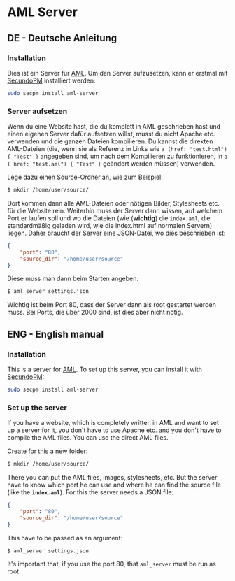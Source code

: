 
# AML Server

## DE - Deutsche Anleitung

### Installation

Dies ist ein Server für [AML](https://github.com/triploit/aml). Um den Server aufzusetzen, kann er erstmal mit [SecundoPM](https://github.com/triploit/secundo-pm) installiert werden:

```bash
sudo secpm install aml-server
```

### Server aufsetzen

Wenn du eine Website hast, die du komplett in AML geschrieben hast und einen eigenen Server dafür aufsetzen willst, musst du nicht Apache etc. verwenden und die ganzen Dateien kompilieren. Du kannst die direkten AML-Dateien (die, wenn sie als Referenz in Links wie `a (href: "test.html") { "Test" }` angegeben sind, um nach dem Kompilieren zu funktionieren, in `a ( href: "test.aml") { "Test" }` geändert werden müssen) verwenden.

Lege dazu einen Source-Ordner an, wie zum Beispiel:

```bash
$ mkdir /home/user/source/
```
Dort kommen dann alle AML-Dateien oder nötigen Bilder, Stylesheets etc. für die Website rein. Weiterhin muss der Server dann wissen, auf welchem Port er laufen soll und wo die Dateien (wie (**wichtig**) die `index.aml`, die standardmäßig geladen wird, wie die index.html auf normalen Servern) liegen.
Daher braucht der Server eine JSON-Datei, wo dies beschrieben ist:

```json
{
	"port": "80",
	"source_dir": "/home/user/source"
}
``` 

Diese muss man dann beim Starten angeben:
```bash
$ aml_server settings.json
```
Wichtig ist beim Port 80, dass der Server dann als root gestartet werden muss. Bei Ports, die über 2000 sind, ist dies aber nicht nötig.

## ENG - English manual
### Installation

This is a server for [AML](https://github.com/triploit/aml). To set up this server, you can install it with [SecundoPM](https://github.com/triploit/secundo-pm):

```bash
sudo secpm install aml-server
```

### Set up the server

If you have a website, which is completely written in AML and want to set up a server for it, you don't have to use Apache etc. and you don't have to compile the AML files. You can use the direct AML files.

Create for this a new folder:

```bash
$ mkdir /home/user/source/
```
There you can put the AML files, images, stylesheets, etc. But the server have to know which port he can use and where he can find the source file (like the **`index.aml`**).
For this the server needs a JSON file:

```json
{
	"port": "80",
	"source_dir": "/home/user/source"
}
``` 

This have to be passed as an argument:

```bash
$ aml_server settings.json
```

It's important that, if you use the port 80, that `aml_server` must be run as root.
